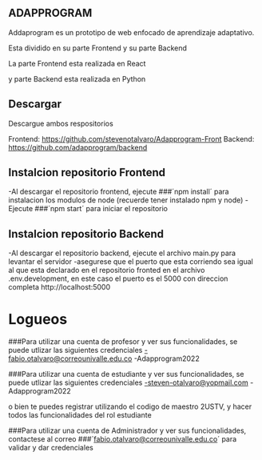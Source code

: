 ## ADAPPROGRAM

Addaprogram es un prototipo de web enfocado de aprendizaje adaptativo.

Esta dividido en su parte Frontend y su parte Backend

La parte Frontend esta realizada en React

y parte Backend esta realizada en Python

## Descargar

Descargue ambos respositorios

Frontend: https://github.com/stevenotalvaro/Adapprogram-Front
Backend: https://github.com/adapprogram/backend

## Instalcion repositorio Frontend

-Al descargar el repositorio frontend, ejecute ###´npm install´ para instalacion los modulos de node (recuerde tener instalado npm y node)
-Ejecute ###´npm start´ para iniciar el repositorio

## Instalcion repositorio Backend

-Al descargar el repositorio backend, ejecute el archivo main.py para levantar el servidor
-asegurese que el puerto que esta corriendo sea igual al que esta declarado en el repositorio fronted en el archivo .env.development, en este caso el puerto es el 5000 con direccion completa http://localhost:5000

# Logueos

###Para utilizar una cuenta de profesor y ver sus funcionalidades, se puede utlizar las siguientes credenciales
-fabio.otalvaro@correounivalle.edu.co
-Adapprogram2022

###Para utilizar una cuenta de estudiante y ver sus funcionalidades, se puede utlizar las siguientes credenciales
-steven-otalvaro@yopmail.com
-Adapprogram2022

  o bien te puedes registrar utilizando el codigo de maestro 2USTV, y hacer todos las funcionalidades del rol estudiante
  
###Para utilizar una cuenta de Administrador y ver sus funcionalidades, contactese al correo ###´fabio.otalvaro@correounivalle.edu.co´ para validar y dar credenciales
